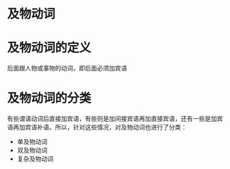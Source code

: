 # 及物动词

# 及物动词的定义

后面跟人物或事物的动词，即后面必须加宾语

# 及物动词的分类

有些谓语动词后直接加宾语，有些则是加间接宾语再加直接宾语，还有一些是加宾语再加宾语补语。所以，针对这些情况，对及物动词也进行了分类：
- 单及物动词
- 双及物动词
- 复杂及物动词